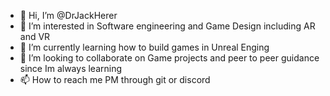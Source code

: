 - 👋 Hi, I’m @DrJackHerer
- 👀 I’m interested in Software engineering and Game Design including AR and VR
- 🌱 I’m currently learning how to build games in Unreal Enging
- 💞️ I’m looking to collaborate on Game projects and peer to peer guidance since Im always learning
- 📫 How to reach me PM through git or discord 

<!---
DrJackHerer/DrJackHerer is a ✨ special ✨ repository because its `README.md` (this file) appears on your GitHub profile.
You can click the Preview link to take a look at your changes.
--->
